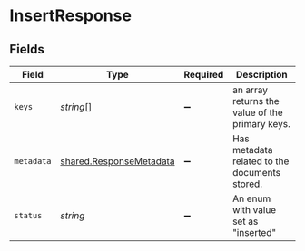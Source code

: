 # InsertResponse


## Fields

| Field                                                              | Type                                                               | Required                                                           | Description                                                        |
| ------------------------------------------------------------------ | ------------------------------------------------------------------ | ------------------------------------------------------------------ | ------------------------------------------------------------------ |
| `keys`                                                             | *string*[]                                                         | :heavy_minus_sign:                                                 | an array returns the value of the primary keys.                    |
| `metadata`                                                         | [shared.ResponseMetadata](../../models/shared/responsemetadata.md) | :heavy_minus_sign:                                                 | Has metadata related to the documents stored.                      |
| `status`                                                           | *string*                                                           | :heavy_minus_sign:                                                 | An enum with value set as "inserted"                               |